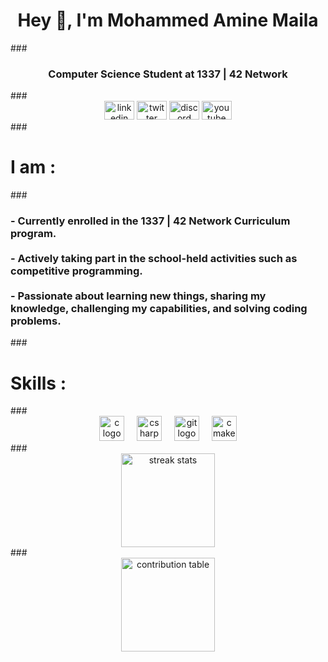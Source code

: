 <h1 align="center">Hey 👋, I'm Mohammed Amine Maila</h1>
###
<h3 align="center">Computer Science Student at 1337 | 42 Network</h3>
###
<div align="center">
  <img src="https://raw.githubusercontent.com/maurodesouza/profile-readme-generator/master/src/assets/icons/social/linkedin/default.svg" width="48" height="30" alt="linkedin logo" />
  <img src="https://raw.githubusercontent.com/maurodesouza/profile-readme-generator/master/src/assets/icons/social/twitter/default.svg" width="48" height="30" alt="twitter logo" />
  <img src="https://raw.githubusercontent.com/maurodesouza/profile-readme-generator/master/src/assets/icons/social/discord/default.svg" width="48" height="30" alt="discord logo" />
  <img src="https://raw.githubusercontent.com/maurodesouza/profile-readme-generator/master/src/assets/icons/social/youtube/default.svg" width="48" height="30" alt="youtube logo" />
</div>
###
<h1 align="left">I am :</h1>
###
<h3 align="left">
- Currently enrolled in the 1337 | 42 Network Curriculum program.<br><br>
- Actively taking part in the school-held activities such as competitive programming.<br><br>
- Passionate about learning new things, sharing my knowledge, challenging my capabilities, and solving coding problems.
</h3>
###
<h1 align="left">Skills :</h1>
###
<div align="center">
  <img src="https://cdn.jsdelivr.net/gh/devicons/devicon/icons/c/c-original.svg" height="40" alt="c logo" />
  <img width="12" />
  <img src="https://cdn.jsdelivr.net/gh/devicons/devicon/icons/csharp/csharp-original.svg" height="40" alt="csharp logo" />
  <img width="12" />
  <img src="https://cdn.jsdelivr.net/gh/devicons/devicon/icons/git/git-original.svg" height="40" alt="git logo" />
  <img width="12" />
  <img src="https://cdn.jsdelivr.net/gh/devicons/devicon/icons/cmake/cmake-original.svg" height="40" alt="cmake logo" />
</div>
###
<div align="center">
  <img src="https://github-readme-streak-stats.herokuapp.com?user=AmineMaila&theme=github-dark&hide_border=true" height="150" alt="streak stats" />
</div>
###
<div align="center">
  <img src="https://github-profile-summary-cards.vercel.app/api/cards/profile-details?username=AmineMaila&theme=github_dark" height="150" alt="contribution table"/>
</div>
